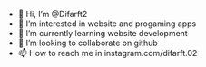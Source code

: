 - 👋 Hi, I’m @Difarft2
- 👀 I’m interested in website and progaming apps
- 🌱 I’m currently learning website development
- 💞️ I’m looking to collaborate on github
- 📫 How to reach me in instagram.com/difarft.02


<!---
Difarft2/Difarft2 is a ✨ special ✨ repository because its `README.md` (this file) appears on your GitHub profile.
You can click the Preview link to take a look at your changes.
--->
